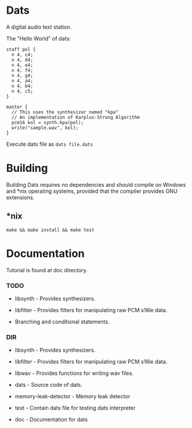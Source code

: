 # Dats

A digital audio text station.

The "Hello World" of dats:
```
staff pol {
  n 4, c4;
  n 4, d4;
  n 4, e4;
  n 4, f4;
  n 4, g4;
  n 4, a4;
  n 4, b4;
  n 4, c5;
}

master {
  // This uses the synthesizer named "kpa"
  // An implementation of Karplus-Strong Algorithm
  pcm16 kol = synth.kpa(pol);
  write("sample.wav", kol);
}
```
Execute dats file as `dats file.dats`

# Building

Building Dats requires no dependencies and should compile on Windows and \*nix operating
systems, provided that the compiler provides GNU extensions.

## \*nix

```
make && make install && make test
```

# Documentation

Tutorial is found at doc directory.

### TODO

- libsynth - Provides synthesizers.

- libfilter - Provides filters for manipulating raw PCM s16le data.

- Branching and conditional statements.

### DIR

- libsynth - Provides synthesizers.

- libfilter - Provides filters for manipulating raw PCM s16le data.

- libwav - Provides functions for writing wav files.

- dats - Source code of dats.

- memory-leak-detector - Memory leak detector

- test - Contain dats file for testing dats interpreter

- doc - Documentation for dats



